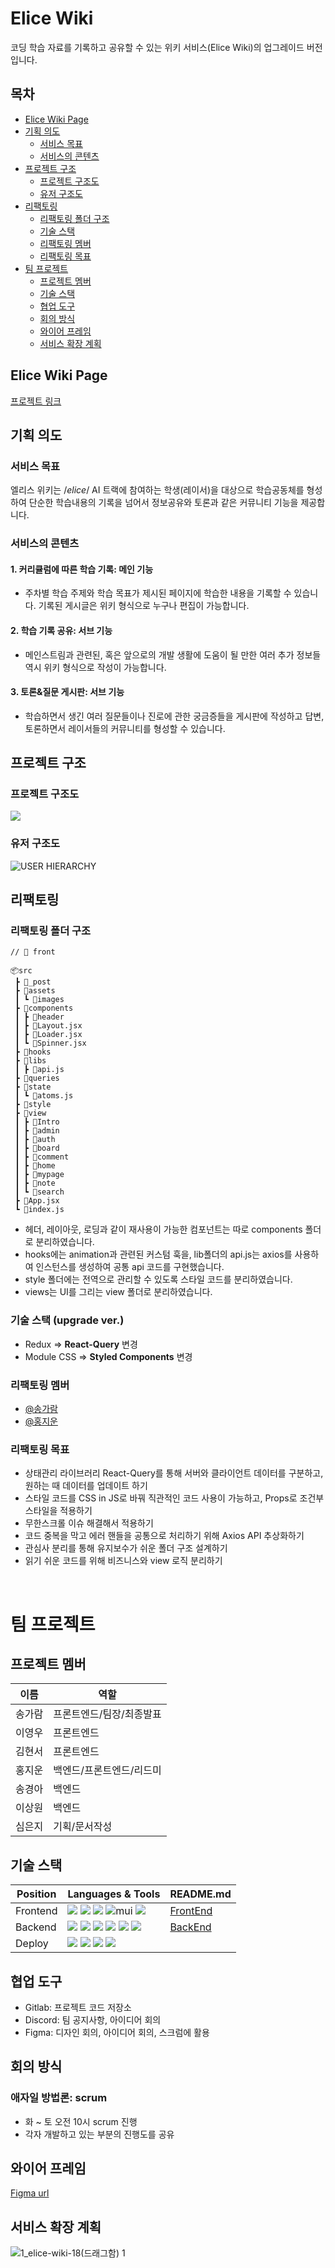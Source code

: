 # Elice Wiki
코딩 학습 자료를 기록하고 공유할 수 있는 위키 서비스(Elice Wiki)의 업그레이드 버전입니다.

## 목차
- [Elice Wiki Page](#elice-wiki-page)
- [기획 의도](#기획-의도)
  - [서비스 목표](#서비스-목표)
  - [서비스의 콘텐츠](#서비스의-콘텐츠)
- [프로젝트 구조](#프로젝트-구조)
  - [프로젝트 구조도](#프로젝트-구조도)
  - [유저 구조도](#유저-구조도)
- [리팩토링](#리팩토링)
  - [리팩토링 폴더 구조](#리팩토링-폴더-구조)
  - [기술 스택](#기술-스택-upgrade-ver)
  - [리팩토링 멤버](#리팩토링-멤버)
  - [리팩토링 목표](#리팩토링-목표)
- [팀 프로젝트](#팀-프로젝트)
  - [프로젝트 멤버](#프로젝트-멤버)
  - [기술 스택](#기술-스택)
  - [협업 도구](#협업-도구)
  - [회의 방식](#회의-방식)
  - [와이어 프레임](#와이어-프레임)
  - [서비스 확장 계획](#서비스-확장-계획)


## Elice Wiki Page
[프로젝트 링크](http://elicewiki.kro.kr/)

## 기획 의도

### 서비스 목표

엘리스 위키는 /*elice*/ AI 트랙에 참여하는 학생(레이서)을 대상으로 학습공동체를 형성하여 단순한 학습내용의 기록을 넘어서 정보공유와 토론과 같은 커뮤니티 기능을 제공합니다.

### 서비스의 콘텐츠

#### 1. 커리큘럼에 따른 학습 기록: 메인 기능

- 주차별 학습 주제와 학습 목표가 제시된 페이지에 학습한 내용을 기록할 수 있습니다. 기록된 게시글은 위키 형식으로 누구나 편집이 가능합니다.

#### 2. 학습 기록 공유: 서브 기능

- 메인스트림과 관련된, 혹은 앞으로의 개발 생활에 도움이 될 만한 여러 추가 정보들 역시 위키 형식으로 작성이 가능합니다.

#### 3. 토론&질문 게시판: 서브 기능

- 학습하면서 생긴 여러 질문들이나 진로에 관한 궁금증들을 게시판에 작성하고 답변, 토론하면서 레이서들의 커뮤니티를 형성할 수 있습니다.

## 프로젝트 구조

### 프로젝트 구조도
<img src="front/src/assets/images/Group 1.png">

### 유저 구조도
![USER HIERARCHY](https://user-images.githubusercontent.com/95666311/187865424-cef5d446-e144-4d31-b6a7-0b51006f7c50.png)

## 리팩토링

### 리팩토링 폴더 구조
```
// 📂 front

📦src
 ┣ 📂_post
 ┣ 📂assets
 ┃ ┗ 📂images
 ┣ 📂components
 ┃ ┣ 📂header
 ┃ ┣ 📜Layout.jsx
 ┃ ┣ 📜Loader.jsx
 ┃ ┗ 📜Spinner.jsx
 ┣ 📂hooks
 ┣ 📂libs
 ┃ ┣ 📜api.js
 ┣ 📂queries
 ┣ 📂state
 ┃ ┗ 📜atoms.js
 ┣ 📂style
 ┣ 📂view
 ┃ ┣ 📂Intro
 ┃ ┣ 📂admin
 ┃ ┣ 📂auth
 ┃ ┣ 📂board
 ┃ ┣ 📂comment
 ┃ ┣ 📂home
 ┃ ┣ 📂mypage
 ┃ ┣ 📂note
 ┃ ┗ 📂search
 ┣ 📜App.jsx
 ┗ 📜index.js
 ```

- 헤더, 레이아웃, 로딩과 같이 재사용이 가능한 컴포넌트는 따로 components 폴더로 분리하였습니다.
- hooks에는 animation과 관련된 커스텀 훅을, lib폴더의 api.js는 axios를 사용하여 인스턴스를 생성하여 공통 api 코드를 구현했습니다.
- style 폴더에는 전역으로 관리할 수 있도록 스타일 코드를 분리하였습니다.
- views는 UI를 그리는 view 폴더로 분리하였습니다.
 

### 기술 스택 (upgrade ver.)
- Redux ⇒ **React-Query** 변경
- Module CSS ⇒ **Styled Components** 변경
 

### 리팩토링 멤버
- [@송가람](https://github.com/songgaram)
- [@홍지운](https://github.com/hongloans)

### 리팩토링 목표
- 상태관리 라이브러리 React-Query를 통해 서버와 클라이언트 데이터를 구분하고, 원하는 때 데이터를 업데이트 하기
- 스타일 코드를 CSS in JS로 바꿔 직관적인 코드 사용이 가능하고, Props로 조건부 스타일을 적용하기
- 무한스크롤 이슈 해결해서 적용하기
- 코드 중복을 막고 에러 핸들을 공통으로 처리하기 위해 Axios API 추상화하기
- 관심사 분리를 통해 유지보수가 쉬운 폴더 구조 설계하기
- 읽기 쉬운 코드를 위해 비즈니스와 view 로직 분리하기

<br/>

# 팀 프로젝트

## 프로젝트 멤버

| 이름   | 역할                    |
| ----- | ---------------------- |
| 송가람 | 프론트엔드/팀장/최종발표      |
| 이영우 | 프론트엔드                |
| 김현서 | 프론트엔드                |
| 홍지운 | 백엔드/프론트엔드/리드미     |
| 송경아 | 백엔드                   |
| 이상원 | 백엔드                   |
| 심은지 | 기획/문서작성              |


## 기술 스택

| Position                | Languages & Tools    | README.md |
| ----------------------- | -------------------- | --------- |
| Frontend                | <img src="https://img.shields.io/badge/javascript-F7DF1E?style=for-the-badge&logo=javascript&logoColor=black"> <img src="https://img.shields.io/badge/react-61DAFB?style=for-the-badge&logo=react&logoColor=black"> <img src="https://img.shields.io/badge/react query-FF4154?style=for-the-badge&logo=react query&logoColor=white"> <img alt="mui" src="https://img.shields.io/badge/mui-007FFF?style=for-the-badge&logo=mui&logoColor=white"> <img src="https://img.shields.io/badge/styled components-DB7093?style=for-the-badge&logo=styled-components&logoColor=white"/>| [FrontEnd](https://github.com/songgaram/elice-wiki-upgrade/blob/master/front/README.md) |
| Backend                 | <img src="https://img.shields.io/badge/node.js-339933?style=for-the-badge&logo=Node.js&logoColor=white"> <img src="https://img.shields.io/badge/express-000000?style=for-the-badge&logo=express&logoColor=white"> <img src="https://img.shields.io/badge/mysql-4479A1?style=for-the-badge&logo=mysql&logoColor=white"> <img src="https://img.shields.io/badge/sequelize-52B0E7?logo=sequelize&logoColor=white&style=for-the-badge"> <img src="https://img.shields.io/badge/aws-232F3E?style=for-the-badge&logo=amazonaws&logoColor=white"> <img src="https://img.shields.io/badge/swagger-85EA2D?style=for-the-badge&logo=swagger&logoColor=black">| [BackEnd](https://github.com/songgaram/elice-wiki-upgrade/blob/master/back/README.md) |
| Deploy                  | <img src="https://img.shields.io/badge/docker-2496ED?style=for-the-badge&logo=docker&logoColor=white"> <img src="https://img.shields.io/badge/nginx-009639?style=for-the-badge&logo=nginx&logoColor=white"> <img src="https://img.shields.io/badge/ubuntu-E95420?style=for-the-badge&logo=ubuntu&logoColor=white"> <img src="https://img.shields.io/badge/ORACLE-F80000?style=for-the-badge&logo=oracle&logoColor=white"/>| |


## 협업 도구

-   Gitlab: 프로젝트 코드 저장소
-   Discord: 팀 공지사항, 아이디어 회의
-   Figma: 디자인 회의, 아이디어 회의, 스크럼에 활용

## 회의 방식
### 애자일 방법론: scrum

-   화 ~ 토 오전 10시 scrum 진행
-   각자 개발하고 있는 부분의 진행도를 공유


## 와이어 프레임

[Figma url](https://www.figma.com/file/hCYF8WdrbhzaKcjvuZxm9p/%EB%AF%B8%EB%8B%88-%ED%94%84%EB%A1%9C%EC%A0%9D%ED%8A%B8-UI%2C-Flow?node-id=32%3A6)

## 서비스 확장 계획
![1_elice-wiki-18(드래그함) 1](https://user-images.githubusercontent.com/95666311/187868355-a43366b2-6981-4bb2-84e3-bd7702ed25ac.png)


